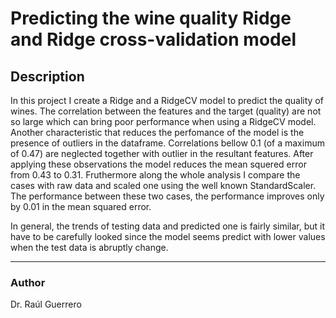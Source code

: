 # Predicting the wine quality Ridge and Ridge cross-validation model

## Description

In this project I create a Ridge and a RidgeCV model to predict the quality of wines.
The correlation between the features and the target (quality) are not so large which can bring poor performance when using a RidgeCV model.
Another characteristic that reduces the perfomance of the model is the presence of outliers in the dataframe.  Correlations bellow  0.1 (of a maximum of 0.47) are neglected together with outlier in the resultant features. After applying these observations the model reduces the mean squered error from 0.43 to 0.31. Fruthermore along the whole analysis I compare the cases with raw data and scaled one using the well known StandardScaler. The performance between these two cases, the performance improves only by 0.01 in the mean squared error.

In general, the trends of testing data and predicted one is fairly similar, but it have to be carefully looked since the model seems predict with lower values when the test data is abruptly change. 


----
### Author
Dr. Raúl Guerrero